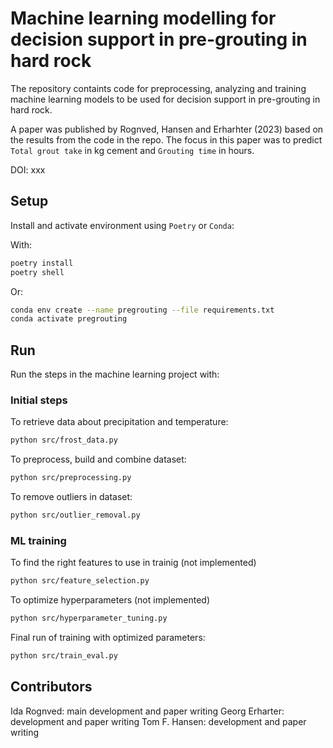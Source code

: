 # Machine learning modelling for decision support in pre-grouting in hard rock

The repository containts code for preprocessing, analyzing and training machine learning models to be used for decision support in pre-grouting in hard rock.

A paper was published by Rognved, Hansen and Erharhter (2023) based on the results from the code in the repo. The focus in this paper was to predict `Total grout take` in kg cement and `Grouting time` in hours.

DOI: xxx

## Setup

Install and activate environment using `Poetry` or `Conda`:

With:

```bash
poetry install
poetry shell
```

Or:

```bash
conda env create --name pregrouting --file requirements.txt
conda activate pregrouting
```


## Run

Run the steps in the machine learning project with:

### Initial steps

To retrieve data about precipitation and temperature:

```bash
python src/frost_data.py
```

To preprocess, build and combine dataset:

```bash
python src/preprocessing.py
```

To remove outliers in dataset:

```bash
python src/outlier_removal.py
```


### ML training

To find the right features to use in trainig (not implemented)

```bash
python src/feature_selection.py
```

To optimize hyperparameters (not implemented)

```bash
python src/hyperparameter_tuning.py
```

Final run of training with optimized parameters:

```bash
python src/train_eval.py
```

## Contributors

Ida Rognved: main development and paper writing
Georg Erharter: development and paper writing
Tom F. Hansen: development and paper writing


